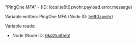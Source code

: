 "PingOne MFA" - (ID: local.te6t0zwohr.payload.error.message)

Variable written:
PingOne MFA (Node ID: [te6t0zwohr](../nodes/te6t0zwohr.md))

Variable reads:
* Node (Node ID: [6kd2knl0eb](../nodes/6kd2knl0eb.md))

